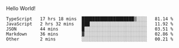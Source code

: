 Hello World!

<!--START_SECTION:waka-->

```text
TypeScript   17 hrs 18 mins  ████████████████████▒░░░░   81.14 %
JavaScript   2 hrs 32 mins   ███░░░░░░░░░░░░░░░░░░░░░░   11.92 %
JSON         44 mins         █░░░░░░░░░░░░░░░░░░░░░░░░   03.51 %
Markdown     36 mins         ▓░░░░░░░░░░░░░░░░░░░░░░░░   02.86 %
Other        2 mins          ░░░░░░░░░░░░░░░░░░░░░░░░░   00.21 %
```

<!--END_SECTION:waka-->
